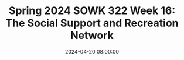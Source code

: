 ---
layout: single_presentation
name: spring-2024-sowk-322-week-16-the-social-support-and-recreation-network.md
title: "Spring 2024 SOWK 322 Week 16: The Social Support and Recreation Network"
date:  2024-04-20 08:00:00
presentation_id: dLD7ZX
permalink: /presentations/dLD7ZX/
redirect_from:
  - /presentations/dLD7ZX/spring-2024-sowk-322-week-16-the-social-support-and-recreation-network
slides: 
  - slide_name: deck-12680-large-0.jpeg
    slide_text: >
      􁌒􁕀 􀇀 🪩 The Social Support and Recreation Network Week 16 Lecture Video Jacob Campbell, Ph.D. LICSW at Heritage University

  - slide_name: deck-12680-large-1.jpeg
    slide_text: >
      Finishing Up the Semester M ke 1 Reply en E ch Re d Ch pter 21 a a a a a a a a a a a a a f The Soci l Support nd Recre tion Network a a Week 16 for SOWK 322 • Course Ev lu tion • Course Wr p-Up • Ch pter 21 Questions or Textbook Feedb ck Complete A-05: Accessibility in Your Community Re lection P per nd extr credit options if you desire

  - slide_name: deck-12680-large-2.jpeg
    slide_text: >
      Accessibility in Your Community Re lection Paper Assignment 05 • A re lective p per bout n outing in the community (consider school, grocery store, rest ur nt, etc.). • Notice how ccessible the environment is nd write bout it. • including photos or other evidence • Consider things th t enh nce strengths or suggestions for improving ccessibility a a f a a a a a a a a a a a short p per (only bout 500 nd 750 words) nd follow APA form t a a a f a a • It’s

  - slide_name: deck-12680-large-3.jpeg
    slide_text: >
      􀇀􁌒􁕀 An Example from Working at the ARC of Tri-Cities 🪩

presentation_description: >
  <p>Week 16 we bring to a close this class. I hope it has been a helpful class, and you have learned a lot! I have enjoyed facilitating the class.  This week there is a chapter to read, and I would encourage you to dive into learning about social and recreational support for persons with disabilities.</p>
  <ul>
  <li>Learn about social support and recreation for persons with disabilities</li>
  <li>Reflect on accessibility in our communities</li>
  <li>Identify three things learned in the class</li>
  <li>Complete Course Evaluations</li>
  </ul>
  
downloadable_slides: deck-12680.pdf
slides_count: 4
header:
  teaser: deck-12680-thumb-0.jpeg
presentation_video:
location: "Heritage University"
tags:
  - Heritage University
  - BASW Program
  - SOWK 322
---